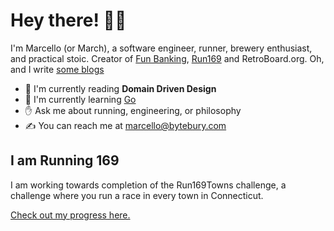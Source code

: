 # Hey there! 👋🏻
I'm Marcello (or March), a software engineer, runner, brewery enthusiast, and practical stoic. Creator of [Fun Banking](https://fun-banking.com), [Run169](https://run169.org) and RetroBoard.org. Oh, and I write [some blogs](https://marcello.codes/articles)

* 📖 I'm currently reading **Domain Driven Design**
* 🌱 I'm currently learning [Go](https://go.dev)
* ✋ Ask me about running, engineering, or philosophy
* ✍️ You can reach me at [marcello@bytebury.com](mailto:marcello@bytebury.com)

## I am Running 169
I am working towards completion of the Run169Towns challenge, a challenge where you run a race in every town in Connecticut.

[Check out my progress here.](https://run169.org/runners/4124)
